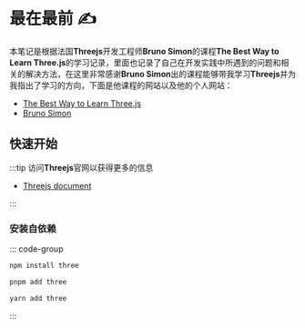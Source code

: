 # 最在最前 :writing_hand:

本笔记是根据法国**Threejs**开发工程师**Bruno Simon**的课程**The Best Way to Learn Three.js**的学习记录，里面也记录了自己在开发实践中所遇到的问题和相关的解决方法，在这里非常感谢**Bruno Simon**出的课程能够带我学习**Threejs**并为我指出了学习的方向，下面是他课程的网站以及他的个人网站：

- [The Best Way to Learn Three.js](https://threejs-journey.com/)
- [Bruno Simon](https://bruno-simon.com/)

## 快速开始

:::tip
访问**Threejs**官网以获得更多的信息

- [Threejs document](https://threejs.org/docs/index.html#manual/zh/introduction/Installation)

:::

### 安装自依赖

::: code-group

```bash [npm]
npm install three
```

```bash [pnpm]
pnpm add three
```

```bash [yarn]
yarn add three
```

:::
